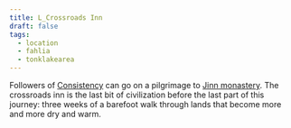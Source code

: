 ```yaml
---
title: L_Crossroads Inn
draft: false
tags:
  - location
  - fahlia
  - tonklakearea
---
```


Followers of [Consistency](../../_Pantheon/G_Consistency.md) can go on a pilgrimage to [Jinn monastery](../Tonk%20Lake%20Area/L_Jinn%20Monastery.md). The crossroads inn is the last bit of civilization before the last part of this journey: three weeks of a barefoot walk through lands that become more and more dry and warm.